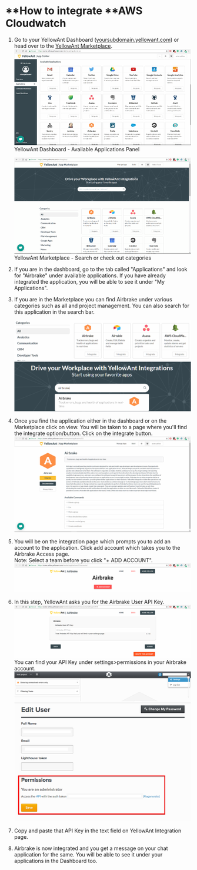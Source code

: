 # **How to integrate **AWS Cloudwatch

1. Go to your YellowAnt Dashboard \([yoursubdomain.yellowant.com](/yoursubdomain.yellowant.com)\) or head over to the [YellowAnt Marketplace](https://www.yellowant.com/marketplace).  
   ![](/assets/InstaDash.jpg)YellowAnt Dashboard - Available Applications Panel

   ![](/assets/InstaMP.png)YellowAnt Marketplace - Search or check out categories

2. If you are in the dashboard, go to the tab called "Applications" and look for "Airbrake" under available applications. If you have already integrated the application, you will be able to see it under "My Applications".

3. If you are in the Marketplace you can find Airbrake under various categories such as all and project management. You can also search for this application in the search bar.

   ![](/assets/asana1.png)  
   ![](/assets/airbrake.png)

4. Once you find the application either in the dashboard or on the Marketplace click on view. You will be taken to a page where you'll find the integrate option/button. Click on the integrate button.  
   ![](/assets/airbrake2.png)

5. You will be on the integration page which prompts you to add an account to the application. Click add account which takes you to the Airbrake Access page.  
   Note: Select a team before you click "+ ADD ACCOUNT".  
   ![](/assets/airbrake3.png)

6. In this step, YellowAnt asks you for the Airbrake User API Key.  
   ![](/assets/airbrake6.png)You can find your API Key under settings&gt;permissions in your Airbrake account.  
   ![](/assets/aa70dbcc7a723c9dfece232e26ef1a1a.png)![](/assets/2e7754f9d7a999cae107780dccffee0b.png)

7. Copy and paste that API Key in the text field on YellowAnt Integration page.

8. Airbrake is now integrated and you get a message on your chat application for the same. You will be able to see it under your applications in the Dashboard too.




